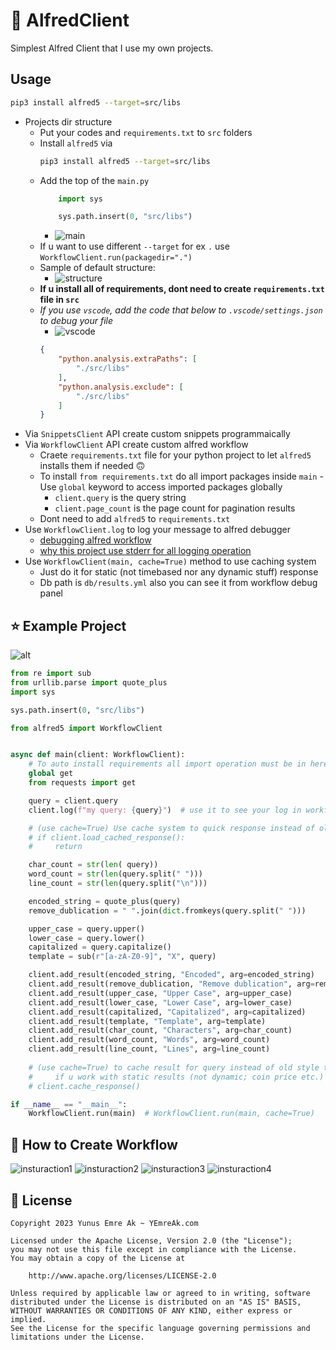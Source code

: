 #  🎩 AlfredClient

Simplest Alfred Client that I use my own projects.

## Usage

```bash
pip3 install alfred5 --target=src/libs
```
- Projects dir structure
    - Put your codes and `requirements.txt` to `src` folders
    - Install `alfred5` via 
        ```bash
        pip3 install alfred5 --target=src/libs
        ```
    - Add the top of the `main.py`
        ```python
            import sys

            sys.path.insert(0, "src/libs")
        ```
        - ![main](https://i.imgur.com/O6rYLQA.png)
    - If u want to use different `--target` for ex `.` use `WorkflowClient.run(packagedir=".")`
    - Sample of default structure: 
        - ![structure](https://i.imgur.com/doLWDR4.png)
    - **If u install all of requirements, dont need to create `requirements.txt` file in `src`**
    - _If you use `vscode`, add the code that below to `.vscode/settings.json` to debug your file_
        - ![vscode](https://i.imgur.com/QeseMTr.png)
        ```json
        {
            "python.analysis.extraPaths": [
                "./src/libs"
            ],
            "python.analysis.exclude": [
                "./src/libs"
            ]
        }

        ```
- Via `SnippetsClient` API create custom snippets programmaically
- Via `WorkflowClient` API create custom alfred workflow
    - Craete `requirements.txt` file for your python project to let `alfred5` installs them if needed 🙃
    - To install `from requirements.txt` do all import packages inside `main`
            - Use `global` keyword to access imported packages globally
        - `client.query` is the query string
        - `client.page_count` is the page count for pagination results
    - Dont need to add `alfred5` to `requirements.txt`
- Use `WorkflowClient.log` to log your message to alfred debugger 
    - [debugging alfred workflow](https://www.alfredapp.com/help/workflows/utilities/debug/)
    - [why this project use stderr for all logging operation](https://www.alfredforum.com/topic/14721-get-the-python-output-back-to-alfred/?do=findComment&comment=75303)
- Use `WorkflowClient(main, cache=True)` method to use caching system
    - Just do it for static (not timebased nor any dynamic stuff) response 
    - Db path is `db/results.yml` also you can see it from workflow debug panel

## ⭐️ Example Project

![alt](https://i.imgur.com/tUJjVUJ.png)

```python
from re import sub
from urllib.parse import quote_plus
import sys

sys.path.insert(0, "src/libs")

from alfred5 import WorkflowClient


async def main(client: WorkflowClient):
    # To auto install requirements all import operation must be in here
    global get
    from requests import get

    query = client.query
    client.log(f"my query: {query}")  # use it to see your log in workflow debug panel

    # (use cache=True) Use cache system to quick response instead of old style that below
    # if client.load_cached_response():
    #     return

    char_count = str(len( query))
    word_count = str(len(query.split(" ")))
    line_count = str(len(query.split("\n")))

    encoded_string = quote_plus(query)
    remove_dublication = " ".join(dict.fromkeys(query.split(" ")))

    upper_case = query.upper()
    lower_case = query.lower()
    capitalized = query.capitalize()
    template = sub(r"[a-zA-Z0-9]", "X", query)

    client.add_result(encoded_string, "Encoded", arg=encoded_string)
    client.add_result(remove_dublication, "Remove dublication", arg=remove_dublication)
    client.add_result(upper_case, "Upper Case", arg=upper_case)
    client.add_result(lower_case, "Lower Case", arg=lower_case)
    client.add_result(capitalized, "Capitalized", arg=capitalized)
    client.add_result(template, "Template", arg=template)
    client.add_result(char_count, "Characters", arg=char_count)
    client.add_result(word_count, "Words", arg=word_count)
    client.add_result(line_count, "Lines", arg=line_count)
    
    # (use cache=True) to cache result for query instead of old style that below
    #     if u work with static results (not dynamic; coin price etc.)
    # client.cache_response()  

if __name__ == "__main__":
    WorkflowClient.run(main)  # WorkflowClient.run(main, cache=True)

```


## 🔰 How to Create Workflow

![insturaction1](https://i.imgur.com/2oDMChr.png)
![insturaction2](https://i.imgur.com/IMVWNDm.png)
![insturaction3](https://i.imgur.com/WicJKBN.png)
![insturaction4](https://i.imgur.com/AwPNT8Y.png)


## 🪪 License

```
Copyright 2023 Yunus Emre Ak ~ YEmreAk.com

Licensed under the Apache License, Version 2.0 (the "License");
you may not use this file except in compliance with the License.
You may obtain a copy of the License at

    http://www.apache.org/licenses/LICENSE-2.0

Unless required by applicable law or agreed to in writing, software
distributed under the License is distributed on an "AS IS" BASIS,
WITHOUT WARRANTIES OR CONDITIONS OF ANY KIND, either express or implied.
See the License for the specific language governing permissions and
limitations under the License.
```

